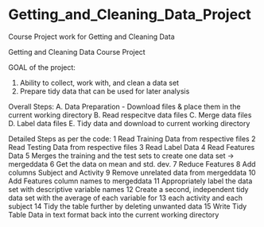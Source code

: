 Getting_and_Cleaning_Data_Project
=================================

Course Project work for Getting and Cleaning Data

Getting and Cleaning Data Course Project

GOAL of the project:
 1. Ability to collect, work with, and clean a data set
 2. Prepare tidy data that can be used for later analysis

Overall Steps:
A. Data Preparation - Download files & place them in the current working directory
B. Read respecitve data files
C. Merge data files
D. Label data files
E. Tidy data and download to current working directory

Detailed Steps as per the code:
 1  Read Training Data from respective files
 2  Read Testing Data from respective files
 3  Read Label Data
 4  Read Features Data 
 5  Merges the training and the test sets to create one data set -> mergeddata
 6  Get the data on mean and std. dev.
 7  Reduce Features
 8  Add columns Subject and Activity
 9  Remove unrelated data from mergeddata
10  Add Features column names to mergeddata
11  Appropriately label the data set with descriptive variable names
12  Create a second, independent tidy data set with the average of each variable for 
13  each activity and each subject
14  Tidy the table further by deleting unwanted data
15  Write Tidy Table Data in text format back into the current working directory

